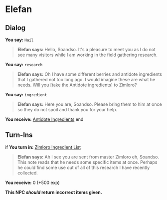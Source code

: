 # Elefan
## Dialog

**You say:** `Hail`



>**Elefan says:** Hello, Soandso. It's a pleasure to meet you as I do not see many visitors while I am working in the field gathering research.

**You say:** `research`



>**Elefan says:** Oh I have some different berries and antidote ingredients that I gathered not too long ago. I would imagine these are what he needs. Will you [take the Antidote ingredients] to Zimloro?

**You say:** `ingredient`



>**Elefan says:** Here you are, Soandso. Please bring them to him at once so they do not spoil and thank you for your help.


**You receive:**  [Antidote Ingredients](/item/4759)
end

## Turn-Ins



if **You turn in:** [Zimloro Ingredient List](/item/4758)


>**Elefan says:** Ah I see you are sent from master Zimloro eh, Soandso. This note reads that he needs some specific items at once. Perhaps he could find some use out of all of this research I have recently collected.


 **You receive:** 0 (+500 exp)

**This NPC *should* return incorrect items given.**
